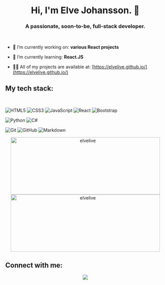 <h1 align="center">Hi, I'm Elve Johansson. 👋</h1>
<h3 align="center">A passionate, soon-to-be, full-stack developer.</h3>

<br>
<p align="left">
  
  - 🔭 I’m currently working on: **various React projects**
  
  - 🌱 I’m currently learning: **React.JS**
  
  - 👨‍💻 All of my projects are available at: [https://elvelive.github.io/](https://elvelive.github.io/)
</p>



<h2>My tech stack:</h2> &nbsp;

<!-- Web -->
![HTML5](https://img.shields.io/badge/html5%20-%23E34F26.svg?&style=for-the-badge&logo=html5&logoColor=white)
![CSS3](https://img.shields.io/badge/css3%20-%231572B6.svg?&style=for-the-badge&logo=css3&logoColor=white)
![JavaScript](https://img.shields.io/badge/javascript%20-%23323330.svg?&style=for-the-badge&logo=javascript&logoColor=%23F7DF1E)
![React](https://img.shields.io/badge/react%20-%2320232a.svg?&style=for-the-badge&logo=react&logoColor=%2361DAFB)
![Bootstrap](https://img.shields.io/badge/bootstrap%20-%23563D7C.svg?&style=for-the-badge&logo=bootstrap&logoColor=white)

<!-- Software -->
![Python](https://img.shields.io/badge/python%20-%2314354C.svg?&style=for-the-badge&logo=python&logoColor=white)
![C#](https://img.shields.io/badge/c%23%20-%23239120.svg?&style=for-the-badge&logo=c-sharp&logoColor=white)

<!-- Other -->
![Git](https://img.shields.io/badge/git%20-%23F05033.svg?&style=for-the-badge&logo=git&logoColor=white)
![GitHub](https://img.shields.io/badge/github%20-%23121011.svg?&style=for-the-badge&logo=github&logoColor=white)
![Markdown](https://img.shields.io/badge/markdown-%23000000.svg?&style=for-the-badge&logo=markdown&logoColor=white)


<!-- GitHub Stats -->
<p align="center">
  <a href="https://github.com/elvelive">
    <img height="180em" width="470" src="https://github-readme-stats.vercel.app/api?username=elvelive&show_icons=true" alt="elvelive" />
    <img height="180em" width="470" src="https://github-readme-stats.vercel.app/api/top-langs/?username=elvelive&layout=compact&hide=html" alt="elvelive" />
  </a>
</p>

<!-- Social links -->
<h2>Connect with me:</h2>
<p align="center">
  <a href="https://www.instagram.com/elve_live/" target="blank">
    <img src="https://img.shields.io/badge/elve__live%20-%23E4405F.svg?&style=for-the-badge&logo=Instagram&logoColor=white"/>
  </a>
<p>

